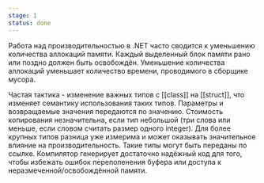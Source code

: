 ```yaml
---
stage: 1
status: done
---
```

Работа над производительностью в .NET часто сводится к уменьшению количества аллокаций памяти. Каждый выделенный блок памяти рано или поздно должен быть освобождён. Уменьшение количества аллокаций уменьшает количество времени, проводимого в сборщике мусора.

Частая тактика - изменение важных типов с [[class]] на [[struct]], что изменяет семантику использования таких типов. Параметры и возвращаемые значения передаются по значению. Стоимость копирования незначительна, если тип небольшой (три слова или меньше, если словом считать размер одного integer). Для более крупных типов разница уже измерима и может оказывать значительное влияние на производительность. Такие типы могут быть переданы по ссылке. Компилятор генерирует достаточно надёжный код для того, чтобы избежать ошибок переполенения буфера или доступа к неразмеченной/освобождённой памяти.

